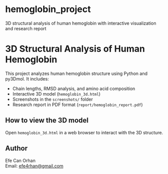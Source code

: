 # hemoglobin_project
3D structural analysis of human hemoglobin with interactive visualization and research report

# 3D Structural Analysis of Human Hemoglobin

This project analyzes human hemoglobin structure using Python and py3Dmol. 
It includes:

- Chain lengths, RMSD analysis, and amino acid composition
- Interactive 3D model (`hemoglobin_3d.html`)
- Screenshots in the `screenshots/` folder
- Research report in PDF format (`report/hemoglobin_report.pdf`)

## How to view the 3D model
Open `hemoglobin_3d.html` in a web browser to interact with the 3D structure.

## Author
Efe Can Orhan  
Email: efe4rhan@gmail.com
